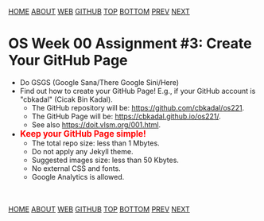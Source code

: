 ---
---
[HOME](index.md)
[ABOUT](README.md)
[WEB](https://osp4diss.vlsm.org/)
[GITHUB](https://github.com/os2xx/osp4diss/)
[TOP](#)
[BOTTOM](#endofpage)
[PREV](W00-02.md)
[NEXT](W00-04.md)

# OS Week 00 Assignment #3: Create Your GitHub Page

* Do GSGS (Google Sana/There Google Sini/Here)
* Find out how to create your GitHub Page! E.g., if your GitHub
  account is "cbkadal" (Cicak Bin Kadal).
  * The GitHub repository will be:
    <https://github.com/cbkadal/os221>.
  * The GitHub Page will be:
    <https://cbkadal.github.io/os221/>.
  * See also <https://doit.vlsm.org/001.html>.
* <span style="color:red; font-weight:bold; font-size:larger;">Keep your GitHub Page simple!</span>
  * The total repo size: less than 1 Mbytes.
  * Do not apply any Jekyll theme.
  * Suggested images size: less than 50 Kbytes.
  * No external CSS and fonts.
  * Google Analytics is allowed.

<br id="endofpage"><br>
[HOME](index.md)
[ABOUT](README.md)
[WEB](https://osp4diss.vlsm.org/)
[GITHUB](/https://github.com/os2xx/osp4diss)
[TOP](#)
[BOTTOM](#endofpage)
[PREV](W00-02.md)
[NEXT](W00-04.md)
<br>

